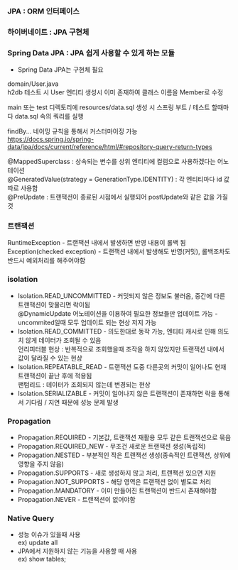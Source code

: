 ### JPA : ORM 인터페이스  
### 하이버네이트 : JPA 구현체  
### Spring Data JPA : JPA 쉽게 사용할 수 있게 하는 모듈  
* Spring Data JPA는 구현체 필요

domain/User.java  
h2db 테스트 시 User 엔티티 생성시 이미 존재하여 클래스 이름을 Member로 수정  

main 또는 test 디렉토리에 resources/data.sql 생성 시 스프링 부트 / 테스트 할때마다 data.sql 속의 쿼리를 실행  

findBy... 네이밍 규칙을 통해서 커스터마이징 가능  
https://docs.spring.io/spring-data/jpa/docs/current/reference/html/#repository-query-return-types  

@MappedSuperclass : 상속되는 변수를 상위 엔티티에 컬럼으로 사용하겠다는 어노테이션  
@GeneratedValue(strategy = GenerationType.IDENTITY) : 각 엔티티마다 id 값 따로 사용함  
@PreUpdate : 트랜잭션이 종료된 시점에서 실행되어 postUpdate와 같은 값을 가질 것  

### 트랜잭션  
RuntimeException - 트랜잭션 내에서 발생하면 반영 내용이 롤백 됨  
Exception(checked exception) - 트랜잭션 내에서 발생해도 반영(커밋), 롤백조차도 반드시 예외처리를 해주어야함
### isolation
- Isolation.READ_UNCOMMITTED - 커밋되지 않은 정보도 불러옴, 중간에 다른 트랜잭션이 맞물리면 락이됨  
@DynamicUpdate 어노테이션을 이용하여 필요한 정보들만 업데이트 가능 - uncommited일때 모두 업데이트 되는 현상 저지 가능  
- Isolation.READ_COMMITTED - 의도한대로 동작 가능, 엔티티 캐시로 인해 의도치 않게 데이터가 조회될 수 있음  
언리피터블 현상 : 반복적으로 조회했을때 조작을 하지 않았지만 트랜잭션 내에서 값이 달라질 수 있는 현상
- Isolation.REPEATABLE_READ - 트랜잭션 도중 다른곳의 커밋이 일어나도 현재 트랜잭션이 끝난 후에 적용됨  
팬텀리드 : 데이터가 조회되지 않는데 변경되는 현상
- Isolation.SERIALIZABLE - 커밋이 일어나지 않은 트랜잭션이 존재하면 락을 통해서 기다림 / 지연 때문에 성능 문제 발생

### Propagation
- Propagation.REQUIRED -  기본값, 트랜잭션 재활용 모두 같은 트랜잭션으로 묶음
- Propagation.REQUIRED_NEW - 무조건 새로운 트랜잭션 생성(독립적)
- Propagation.NESTED - 부분적인 작은 트랜잭션 생성(종속적인 트랜잭션, 상위에 영향을 주지 않음)
- Propagation.SUPPORTS - 새로 생성하지 않고 처리, 트랜잭션 있으면 지원
- Propagation.NOT_SUPPORTS - 해당 영역은 트랜잭션 없이 별도로 처리
- Propagation.MANDATORY - 이미 만들어진 트랜잭션이 반드시 존재해야함
- Propagation.NEVER - 트랜잭션이 없어야함

### Native Query 
- 성능 이슈가 있을때 사용  
ex) update all
- JPA에서 지원하지 않는 기능을 사용할 때 사용  
ex) show tables;